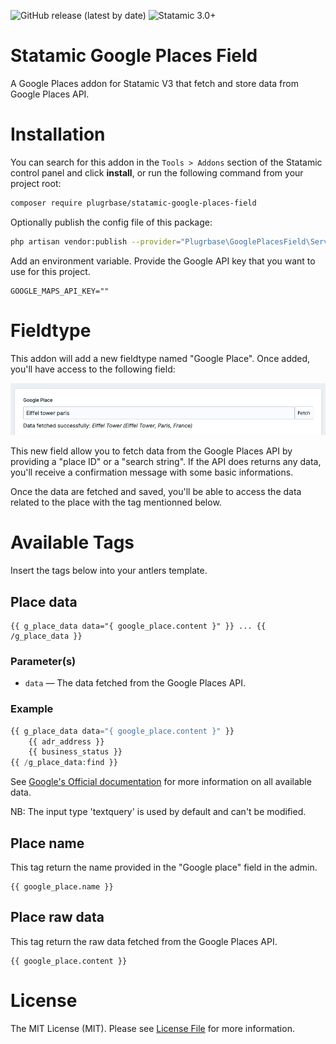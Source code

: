 <!-- statamic:hide -->
![GitHub release (latest by date)](https://img.shields.io/github/v/release/plugrbase/statamic-google-places-field?style=flat-square)
![Statamic 3.0+](https://img.shields.io/badge/Statamic-3.0+-FF269E?style=flat-square&link=https://statamic.com)

# Statamic Google Places Field

<!-- /statamic:hide -->

A Google Places addon for Statamic V3 that fetch and store data from Google Places API.

# Installation

You can search for this addon in the `Tools > Addons` section of the Statamic control panel and click **install**, or run the following command from your project root:

```bash
composer require plugrbase/statamic-google-places-field
```

Optionally publish the config file of this package:

```bash
php artisan vendor:publish --provider="Plugrbase\GooglePlacesField\ServiceProvider"
```

Add an environment variable. Provide the Google API key that you want to use for this project.

```
GOOGLE_MAPS_API_KEY=""
```

# Fieldtype

This addon will add a new fieldtype named "Google Place". Once added, you'll have access to the following field:

![fieldtype](./docs/field-form.png)

This new field allow you to fetch data from the Google Places API by providing a "place ID" or a "search string". If the API does returns any data, you'll receive a confirmation message with some basic informations. 

Once the data are fetched and saved, you'll be able to access the data related to the place with the tag mentionned below.

# Available Tags

Insert the tags below into your antlers template.

## Place data

```
{{ g_place_data data="{ google_place.content }" }} ... {{ /g_place_data }}
```

### Parameter(s)

* `data` — The data fetched from the Google Places API.

### Example

```php
{{ g_place_data data="{ google_place.content }" }}
    {{ adr_address }}
    {{ business_status }}
{{ /g_place_data:find }}
```

See [Google's Official documentation](https://developers.google.com/maps/documentation/places/web-service/search-find-place) for more information on all available data. 

NB: The input type 'textquery' is used by default and can't be modified.

## Place name

This tag return the name provided in the "Google place" field in the admin.

```
{{ google_place.name }}
```

## Place raw data

This tag return the raw data fetched from the Google Places API.

```
{{ google_place.content }}
```

# License

The MIT License (MIT). Please see [License File](LICENSE.md) for more information.
